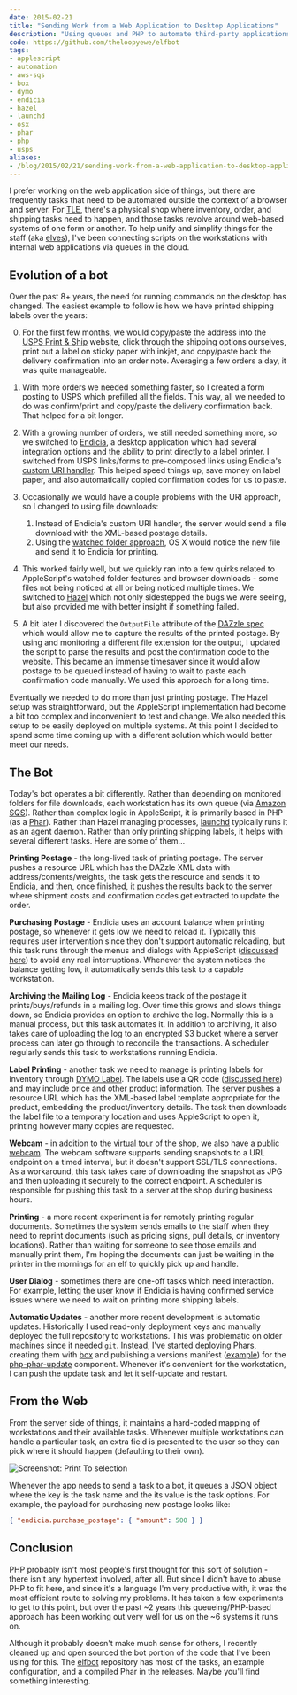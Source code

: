 ```yaml
---
date: 2015-02-21
title: "Sending Work from a Web Application to Desktop Applications"
description: "Using queues and PHP to automate third-party applications running on staff workstations."
code: https://github.com/theloopyewe/elfbot
tags:
- applescript
- automation
- aws-sqs
- box
- dymo
- endicia
- hazel
- launchd
- osx
- phar
- php
- usps
aliases:
- /blog/2015/02/21/sending-work-from-a-web-application-to-desktop-applications.html
---
```


I prefer working on the web application side of things, but there are frequently tasks that need to be automated outside the context of a browser and server. For [TLE][10], there's a physical shop where inventory, order, and shipping tasks need to happen, and those tasks revolve around web-based systems of one form or another. To help unify and simplify things for the staff (aka [elves][11]), I've been connecting scripts on the workstations with internal web applications via queues in the cloud.

<!--more-->


## Evolution of a bot

Over the past 8+ years, the need for running commands on the desktop has changed. The easiest example to follow is how we have printed shipping labels over the years:

 0. For the first few months, we would copy/paste the address into the [USPS Print & Ship][1] website, click through the shipping options ourselves, print out a label on sticky paper with inkjet, and copy/paste back the delivery confirmation into an order note. Averaging a few orders a day, it was quite manageable.
 0. With more orders we needed something faster, so I created a form posting to USPS which prefilled all the fields. This way, all we needed to do was confirm/print and copy/paste the delivery confirmation back. That helped for a bit longer.
 0. With a growing number of orders, we still needed something more, so we switched to [Endicia][2], a desktop application which had several integration options and the ability to print directly to a label printer. I switched from USPS links/forms to pre-composed links using Endicia's [custom URI handler][3]. This helped speed things up, save money on label paper, and also automatically copied confirmation codes for us to paste.
 0. Occasionally we would have a couple problems with the URI approach, so I changed to using file downloads:

     1. Instead of Endicia's custom URI handler, the server would send a file download with the XML-based postage details.
     1. Using the [watched folder approach][4], OS X would notice the new file and send it to Endicia for printing.

 0. This worked fairly well, but we quickly ran into a few quirks related to AppleScript's watched folder features and browser downloads - some files not being noticed at all or being noticed multiple times. We switched to [Hazel][5] which not only sidestepped the bugs we were seeing, but also provided me with better insight if something failed.
 0. A bit later I discovered the `OutputFile` attribute of the [DAZzle spec][6] which would allow me to capture the results of the printed postage. By using and monitoring a different file extension for the output, I updated the script to parse the results and post the confirmation code to the website. This became an immense timesaver since it would allow postage to be queued instead of having to wait to paste each confirmation code manually. We used this approach for a long time.

Eventually we needed to do more than just printing postage. The Hazel setup was straightforward, but the AppleScript implementation had become a bit too complex and inconvenient to test and change. We also needed this setup to be easily deployed on multiple systems. At this point I decided to spend some time coming up with a different solution which would better meet our needs.


## The Bot

Today's bot operates a bit differently. Rather than depending on monitored folders for file downloads, each workstation has its own queue (via [Amazon SQS][8]). Rather than complex logic in AppleScript, it is primarily based in PHP (as a [Phar][13]). Rather than Hazel managing processes, [launchd][9] typically runs it as an agent daemon. Rather than only printing shipping labels, it helps with several different tasks. Here are some of them...


**Printing Postage** - the long-lived task of printing postage. The server pushes a resource URL which has the DAZzle XML data with address/contents/weights, the task gets the resource and sends it to Endicia, and then, once finished, it pushes the results back to the server where shipment costs and confirmation codes get extracted to update the order.

**Purchasing Postage** - Endicia uses an account balance when printing postage, so whenever it gets low we need to reload it. Typically this requires user intervention since they don't support automatic reloading, but this task runs through the menus and dialogs with AppleScript ([discussed here][21]) to avoid any real interruptions. Whenever the system notices the balance getting low, it automatically sends this task to a capable workstation.

**Archiving the Mailing Log** - Endicia keeps track of the postage it prints/buys/refunds in a mailing log. Over time this grows and slows things down, so Endicia provides an option to archive the log. Normally this is a manual process, but this task automates it. In addition to archiving, it also takes care of uploading the log to an encrypted S3 bucket where a server process can later go through to reconcile the transactions. A scheduler regularly sends this task to workstations running Endicia.

**Label Printing** - another task we need to manage is printing labels for inventory through [DYMO Label][15]. The labels use a QR code ([discussed here][14]) and may include price and other product information. The server pushes a resource URL which has the XML-based label template appropriate for the product, embedding the product/inventory details. The task then downloads the label file to a temporary location and uses AppleScript to open it, printing however many copies are requested.

**Webcam** - in addition to the [virtual tour][16] of the shop, we also have a [public webcam][17]. The webcam software supports sending snapshots to a URL endpoint on a timed interval, but it doesn't support SSL/TLS connections. As a workaround, this task takes care of downloading the snapshot as JPG and then uploading it securely to the correct endpoint. A scheduler is responsible for pushing this task to a server at the shop during business hours.

**Printing** - a more recent experiment is for remotely printing regular documents. Sometimes the system sends emails to the staff when they need to reprint documents (such as pricing signs, pull details, or inventory locations). Rather than waiting for someone to see those emails and manually print them, I'm hoping the documents can just be waiting in the printer in the mornings for an elf to quickly pick up and handle.

**User Dialog** - sometimes there are one-off tasks which need interaction. For example, letting the user know if Endicia is having confirmed service issues where we need to wait on printing more shipping labels.

**Automatic Updates** - another more recent development is automatic updates. Historically I used read-only deployment keys and manually deployed the full repository to workstations. This was problematic on older machines since it needed `git`. Instead, I've started deploying Phars, creating them with [box][18] and publishing a versions manifest ([example][20]) for the [php-phar-update][19] component. Whenever it's convenient for the workstation, I can push the update task and let it self-update and restart.


## From the Web

From the server side of things, it maintains a hard-coded mapping of workstations and their available tasks. Whenever multiple workstations can handle a particular task, an extra field is presented to the user so they can pick where it should happen (defaulting to their own).

![Screenshot: Print To selection](https://dpb587-website-us-east-1.s3.amazonaws.com/asset/blog/2015-02-21-sending-work-from-a-web-application-to-desktop-applications/print-to-interface.jpg)

Whenever the app needs to send a task to a bot, it queues a JSON object where the key is the task name and the its value is the task options. For example, the payload for purchasing new postage looks like:

```json
{ "endicia.purchase_postage": { "amount": 500 } }
```


## Conclusion

PHP probably isn't most people's first thought for this sort of solution - there isn't any hypertext involved, after all. But since I didn't have to abuse PHP to fit here, and since it's a language I'm very productive with, it was the most efficient route to solving my problems. It has taken a few experiments to get to this point, but over the past ~2 years this queueing/PHP-based approach has been working out very well for us on the ~6 systems it runs on.

Although it probably doesn't make much sense for others, I recently cleaned up and open sourced the bot portion of the code that I've been using for this. The [elfbot][12] repository has most of the tasks, an example configuration, and a compiled Phar in the releases. Maybe you'll find something interesting.


 [1]: https://www.usps.com/
 [2]: http://www.endicia.com/
 [3]: http://mac.endicia.com/extras/urls/
 [4]: http://mac.endicia.com/extras/applescript/
 [5]: http://www.noodlesoft.com/hazel.php
 [6]: http://mac.endicia.com/extras/xml/
 [8]: http://aws.amazon.com/sqs/
 [9]: https://developer.apple.com/library/mac/documentation/MacOSX/Conceptual/BPSystemStartup/Chapters/CreatingLaunchdJobs.html
 [10]: https://www.theloopyewe.com/
 [11]: https://www.theloopyewe.com/sheri/2008/08/the-loopy-elves-in-the-loopy-limelight
 [12]: https://github.com/theloopyewe/elfbot
 [13]: http://php.net/manual/en/book.phar.php
 [14]: /blog/2014/01/13/barcoding-inventory-with-qr-codes.html
 [15]: http://www.dymo.com/en-US
 [16]: https://www.theloopyewe.com/about/loopy-central/fort-collins
 [17]: https://www.theloopyewe.com/about/loopy-central/webcam/
 [18]: http://box-project.org/
 [19]: https://github.com/herrera-io/php-phar-update
 [20]: https://theloopyewe.github.io/elfbot/versions.json
 [21]: /blog/2013/01/28/scripting-endicia-to-purchase-postage.html

